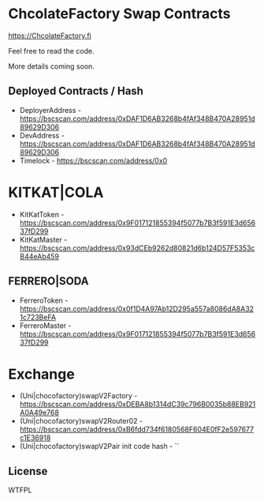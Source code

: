 # ChcolateFactory Swap Contracts

https://ChcolateFactory.fi 

Feel free to read the code.
 
More details coming soon.

## Deployed Contracts / Hash

- DeployerAddress - https://bscscan.com/address/0xDAF1D6AB3268b4fAf348B470A28951d89629D306
- DevAddress - https://bscscan.com/address/0xDAF1D6AB3268b4fAf348B470A28951d89629D306
- Timelock - https://bscscan.com/address/0x0

# KITKAT|COLA
- KitKatToken - https://bscscan.com/address/0x9F017121855394f5077b7B3f591E3d65637fD299
- KitKatMaster - https://bscscan.com/address/0x93dCEb9262d80821d6b124D57F5353cB44eAb459

## FERRERO|SODA
- FerreroToken - https://bscscan.com/address/0x0f1D4A97Ab12D295a557a8086dA8A321c723BeFA
- FerreroMaster - https://bscscan.com/address/0x9F017121855394f5077b7B3f591E3d65637fD299

# Exchange

- (Uni|chocofactory)swapV2Factory - https://bscscan.com/address/0xDEBA8b1314dC39c796B0035b88EB921A0A49e768
- (Uni|chocofactory)swapV2Router02 - https://bscscan.com/address/0xB6fdd734f6180568F604E0fF2e597677c1E36918
- (Uni|chocofactory)swapV2Pair init code hash - ``

## License

WTFPL
